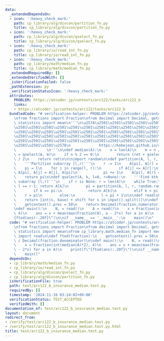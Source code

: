 ```yaml
---
data:
  _extendedDependsOn:
  - icon: ':heavy_check_mark:'
    path: cp_library/alg/divcon/partition_fn.py
    title: cp_library/alg/divcon/partition_fn.py
  - icon: ':heavy_check_mark:'
    path: cp_library/alg/divcon/qselect_fn.py
    title: cp_library/alg/divcon/qselect_fn.py
  - icon: ':heavy_check_mark:'
    path: cp_library/io/read_int_fn.py
    title: cp_library/io/read_int_fn.py
  - icon: ':heavy_check_mark:'
    path: cp_library/math/median_fn.py
    title: cp_library/math/median_fn.py
  _extendedRequiredBy: []
  _extendedVerifiedWith: []
  _isVerificationFailed: false
  _pathExtension: py
  _verificationStatusIcon: ':heavy_check_mark:'
  attributes:
    PROBLEM: https://atcoder.jp/contests/arc122/tasks/arc122_b
    links:
    - https://atcoder.jp/contests/arc122/tasks/arc122_b
  bundledCode: "# verification-helper: PROBLEM https://atcoder.jp/contests/arc122/tasks/arc122_b\n\
    \nfrom fractions import Fraction\nfrom decimal import Decimal, getcontext\nfrom\
    \ statistics import mean\n'''\n\u257A\u2501\u2501\u2501\u2501\u2501\u2501\u2501\
    \u2501\u2501\u2501\u2501\u2501\u2501\u2501\u2501\u2501\u2501\u2501\u2501\u2501\
    \u2501\u2501\u2501\u2501\u2501\u2501\u2501\u2501\u2501\u2501\u2501\u2501\u2501\
    \u2501\u2501\u2501\u2501\u2501\u2501\u2501\u2501\u2501\u2501\u2501\u2501\u2501\
    \u2501\u2501\u2501\u2501\u2501\u2501\u2501\u2501\u2501\u2501\u2501\u2501\u2501\
    \u2501\u2501\u2501\u2578\n             https://kobejean.github.io/cp-library \
    \              \n'''\n\ndef median(A):\n    n = len(A)\n    m = n // 2\n    ret\
    \ = qselect(A, m)\n    if n % 2 == 0:\n        return (ret + qselect(A, m-1))\
    \ / 2\n    return ret\n\n\nimport random\n\ndef partition(A, l, r, pi) -> int:\n\
    \    '''Partition subarray [l,r)'''\n    r -= 1\n    A[pi], A[r] = A[r], A[pi]\n\
    \    pi = l\n    for j in range(l, r):\n        if A[j] <= A[r]:\n           \
    \ A[pi], A[j] = A[j], A[pi]\n            pi += 1\n    A[pi], A[r] = A[r], A[pi]\n\
    \    return pi\n\ndef qselect(A, k, l=0, r=None):\n    '''Find kth element in\
    \ subarray [l,r)'''\n    if r is None: r = len(A)\n    while True:\n        if\
    \ l == r-1: return A[k]\n        pi = partition(A, l, r, random.randint(l, r-1))\n\
    \        if k == pi:\n            return A[k]\n        elif k < pi:\n        \
    \    r = pi\n        else:\n            l = pi + 1\n\n\ndef read(shift=0, base=10):\n\
    \    return [int(s, base) + shift for s in input().split()]\n\ndef ftod(fraction):\n\
    \    getcontext().prec = 50\n    return Decimal(fraction.numerator) / Decimal(fraction.denominator)\n\
    \ndef main():\n    N, = read()\n    A = read()\n    x = Fraction(int(median(A)*2),\
    \ 4)\n    ans = x + mean(max(Fraction(0), a - 2*x) for a in A)\n    print(f\"\
    {ftod(ans):.20f}\")\n\nif __name__ == '__main__':\n    main()\n"
  code: "# verification-helper: PROBLEM https://atcoder.jp/contests/arc122/tasks/arc122_b\n\
    \nfrom fractions import Fraction\nfrom decimal import Decimal, getcontext\nfrom\
    \ statistics import mean\nfrom cp_library.math.median_fn import median\nfrom cp_library.io.read_int_fn\
    \ import read\n\ndef ftod(fraction):\n    getcontext().prec = 50\n    return Decimal(fraction.numerator)\
    \ / Decimal(fraction.denominator)\n\ndef main():\n    N, = read()\n    A = read()\n\
    \    x = Fraction(int(median(A)*2), 4)\n    ans = x + mean(max(Fraction(0), a\
    \ - 2*x) for a in A)\n    print(f\"{ftod(ans):.20f}\")\n\nif __name__ == '__main__':\n\
    \    main()"
  dependsOn:
  - cp_library/math/median_fn.py
  - cp_library/io/read_int_fn.py
  - cp_library/alg/divcon/qselect_fn.py
  - cp_library/alg/divcon/partition_fn.py
  isVerificationFile: true
  path: test/arc122_b_insurance_median.test.py
  requiredBy: []
  timestamp: '2024-11-16 03:24:02+09:00'
  verificationStatus: TEST_ACCEPTED
  verifiedWith: []
documentation_of: test/arc122_b_insurance_median.test.py
layout: document
redirect_from:
- /verify/test/arc122_b_insurance_median.test.py
- /verify/test/arc122_b_insurance_median.test.py.html
title: test/arc122_b_insurance_median.test.py
---
```

